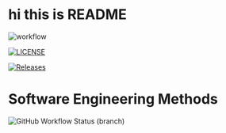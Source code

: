 <h1>hi this is README</h1>

![workflow](https://github.com/naingkhanthtet/sem/actions/workflows/main.yml/badge.svg)

[![LICENSE](https://img.shields.io/github/license/naingkhanthtet/sem.svg?style=flat-square)](https://github.com/naingkhanthtet/sem/blob/master/LICENSE)

[![Releases](https://img.shields.io/github/release/naingkhanthtet/sem/all.svg?style=flat-square)](https://github.com/naingkhanthtet/sem/releases)

# Software Engineering Methods
![GitHub Workflow Status (branch)](https://img.shields.io/github/workflow/status/naingkhanthtet/sem/main.yml/develop?style=flat-square)